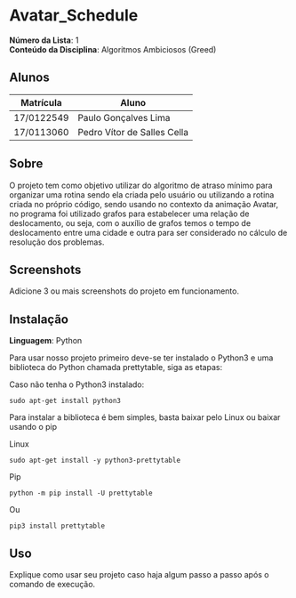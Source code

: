 # Avatar_Schedule

**Número da Lista**: 1<br>
**Conteúdo da Disciplina**: Algoritmos Ambiciosos (Greed)<br>

## Alunos
|Matrícula | Aluno |
| -- | -- |
| 17/0122549 |  Paulo Gonçalves Lima |
| 17/0113060  |  Pedro Vítor de Salles Cella|

## Sobre 
O projeto tem como objetivo utilizar do algoritmo de atraso mínimo para organizar uma rotina sendo ela criada pelo usuário ou utilizando a rotina criada no próprio código, sendo usando no contexto da animação Avatar, no programa foi utilizado grafos para estabelecer uma relação de deslocamento, ou seja, com o auxílio de grafos temos o tempo de deslocamento entre uma cidade e outra para ser considerado no cálculo de resolução dos problemas.

## Screenshots
Adicione 3 ou mais screenshots do projeto em funcionamento.

## Instalação 
**Linguagem**: Python<br>

<p>Para usar nosso projeto primeiro deve-se ter instalado o Python3 e uma biblioteca do Python chamada prettytable, siga as etapas:</p>
 
<p>Caso não tenha o Python3 instalado:</p>
 
```
sudo apt-get install python3
```
 
<p>Para instalar a biblioteca é bem simples, basta baixar pelo Linux ou baixar usando o pip</p>
 
Linux<br>
```
sudo apt-get install -y python3-prettytable
```
 
Pip<br>
```
python -m pip install -U prettytable
```
Ou
```
pip3 install prettytable
```
## Uso 
Explique como usar seu projeto caso haja algum passo a passo após o comando de execução.